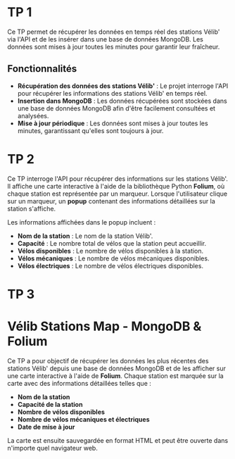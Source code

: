 # TP 1 

Ce TP permet de récupérer les données en temps réel des stations Vélib' via l'API et de les insérer dans une base de données MongoDB. Les données sont mises à jour toutes les minutes pour garantir leur fraîcheur.

## Fonctionnalités

- **Récupération des données des stations Vélib'** : Le projet interroge l'API pour récupérer les informations des stations Vélib' en temps réel.
- **Insertion dans MongoDB** : Les données récupérées sont stockées dans une base de données MongoDB afin d'être facilement consultées et analysées.
- **Mise à jour périodique** : Les données sont mises à jour toutes les minutes, garantissant qu'elles sont toujours à jour.
# TP 2

Ce TP interroge l'API pour récupérer des informations sur les stations Vélib'. Il affiche une carte interactive à l'aide de la bibliothèque Python **Folium**, où chaque station est représentée par un marqueur. Lorsque l'utilisateur clique sur un marqueur, un **popup** contenant des informations détaillées sur la station s'affiche.

Les informations affichées dans le popup incluent :

- **Nom de la station** : Le nom de la station Vélib'.
- **Capacité** : Le nombre total de vélos que la station peut accueillir.
- **Vélos disponibles** : Le nombre de vélos disponibles à la station.
- **Vélos mécaniques** : Le nombre de vélos mécaniques disponibles.
- **Vélos électriques** : Le nombre de vélos électriques disponibles.

# TP 3
# Vélib Stations Map - MongoDB & Folium

Ce TP a pour objectif de récupérer les données les plus récentes des stations Vélib' depuis une base de données MongoDB et de les afficher sur une carte interactive à l'aide de **Folium**. Chaque station est marquée sur la carte avec des informations détaillées telles que :

- **Nom de la station**
- **Capacité de la station**
- **Nombre de vélos disponibles**
- **Nombre de vélos mécaniques et électriques**
- **Date de mise à jour**

La carte est ensuite sauvegardée en format HTML et peut être ouverte dans n'importe quel navigateur web.











